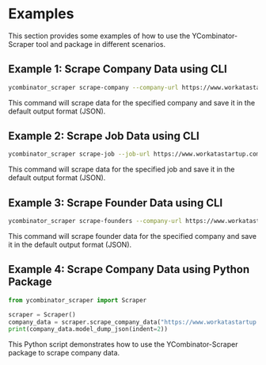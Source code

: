 # Examples

This section provides some examples of how to use the YCombinator-Scraper tool and package in different scenarios.

## Example 1: Scrape Company Data using CLI

```bash
ycombinator_scraper scrape-company --company-url https://www.workatastartup.com/company/example-inc
```

This command will scrape data for the specified company and save it in the default output format (JSON).

## Example 2: Scrape Job Data using CLI

```bash
ycombinator_scraper scrape-job --job-url https://www.workatastartup.com/job/example-job
```

This command will scrape data for the specified job and save it in the default output format (JSON).

## Example 3: Scrape Founder Data using CLI

```bash
ycombinator_scraper scrape-founders --company-url https://www.workatastartup.com/company/example-inc
```

This command will scrape founder data for the specified company and save it in the default output format (JSON).

## Example 4: Scrape Company Data using Python Package

```python
from ycombinator_scraper import Scraper

scraper = Scraper()
company_data = scraper.scrape_company_data("https://www.workatastartup.com/company/example-inc")
print(company_data.model_dump_json(indent=2))
```

This Python script demonstrates how to use the YCombinator-Scraper package to scrape company data.
